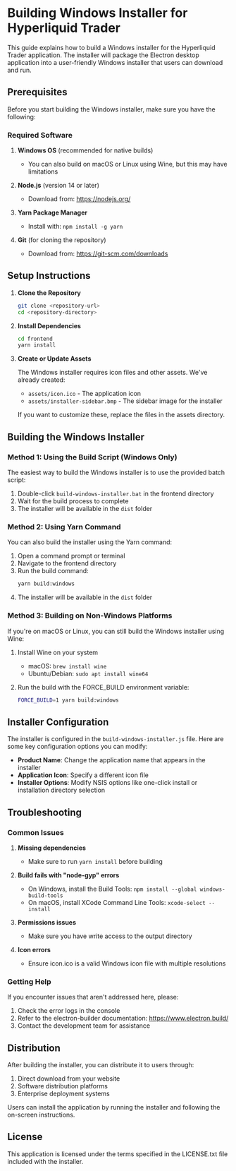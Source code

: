 # Building Windows Installer for Hyperliquid Trader

This guide explains how to build a Windows installer for the Hyperliquid Trader application. The installer will package the Electron desktop application into a user-friendly Windows installer that users can download and run.

## Prerequisites

Before you start building the Windows installer, make sure you have the following:

### Required Software

1. **Windows OS** (recommended for native builds)
   - You can also build on macOS or Linux using Wine, but this may have limitations
   
2. **Node.js** (version 14 or later)
   - Download from: https://nodejs.org/

3. **Yarn Package Manager**
   - Install with: `npm install -g yarn`

4. **Git** (for cloning the repository)
   - Download from: https://git-scm.com/downloads

## Setup Instructions

1. **Clone the Repository**
   ```bash
   git clone <repository-url>
   cd <repository-directory>
   ```

2. **Install Dependencies**
   ```bash
   cd frontend
   yarn install
   ```

3. **Create or Update Assets**
   
   The Windows installer requires icon files and other assets. We've already created:
   
   - `assets/icon.ico` - The application icon
   - `assets/installer-sidebar.bmp` - The sidebar image for the installer
   
   If you want to customize these, replace the files in the assets directory.

## Building the Windows Installer

### Method 1: Using the Build Script (Windows Only)

The easiest way to build the Windows installer is to use the provided batch script:

1. Double-click `build-windows-installer.bat` in the frontend directory
2. Wait for the build process to complete
3. The installer will be available in the `dist` folder

### Method 2: Using Yarn Command

You can also build the installer using the Yarn command:

1. Open a command prompt or terminal
2. Navigate to the frontend directory
3. Run the build command:
   ```bash
   yarn build:windows
   ```
4. The installer will be available in the `dist` folder

### Method 3: Building on Non-Windows Platforms

If you're on macOS or Linux, you can still build the Windows installer using Wine:

1. Install Wine on your system
   - macOS: `brew install wine`
   - Ubuntu/Debian: `sudo apt install wine64`
   
2. Run the build with the FORCE_BUILD environment variable:
   ```bash
   FORCE_BUILD=1 yarn build:windows
   ```

## Installer Configuration

The installer is configured in the `build-windows-installer.js` file. Here are some key configuration options you can modify:

- **Product Name**: Change the application name that appears in the installer
- **Application Icon**: Specify a different icon file
- **Installer Options**: Modify NSIS options like one-click install or installation directory selection

## Troubleshooting

### Common Issues

1. **Missing dependencies**
   - Make sure to run `yarn install` before building

2. **Build fails with "node-gyp" errors**
   - On Windows, install the Build Tools: `npm install --global windows-build-tools`
   - On macOS, install XCode Command Line Tools: `xcode-select --install`

3. **Permissions issues**
   - Make sure you have write access to the output directory

4. **Icon errors**
   - Ensure icon.ico is a valid Windows icon file with multiple resolutions

### Getting Help

If you encounter issues that aren't addressed here, please:

1. Check the error logs in the console
2. Refer to the electron-builder documentation: https://www.electron.build/
3. Contact the development team for assistance

## Distribution

After building the installer, you can distribute it to users through:

1. Direct download from your website
2. Software distribution platforms
3. Enterprise deployment systems

Users can install the application by running the installer and following the on-screen instructions.

## License

This application is licensed under the terms specified in the LICENSE.txt file included with the installer.